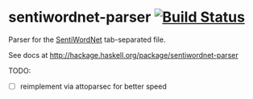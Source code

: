 # sentiwordnet-parser [![Build Status](https://travis-ci.org/k-bx/sentiwordnet-parser.svg?branch=master)](https://travis-ci.org/k-bx/sentiwordnet-parser)

Parser for the [SentiWordNet](http://sentiwordnet.isti.cnr.it/) tab-separated file.

See docs at http://hackage.haskell.org/package/sentiwordnet-parser

TODO:

- [ ] reimplement via attoparsec for better speed
